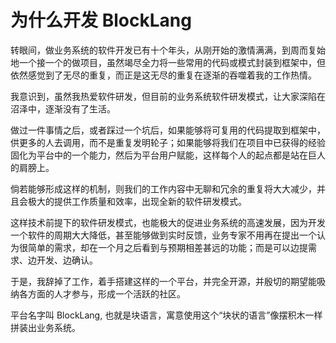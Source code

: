 # 为什么开发 BlockLang

转眼间，做业务系统的软件开发已有十个年头，从刚开始的激情满满，到周而复始地一个接一个的做项目，虽然竭尽全力将一些常用的代码或模式封装到框架中，但依然感觉到了无尽的重复，而正是这无尽的重复在逐渐的吞噬着我的工作热情。

我意识到，虽然我热爱软件研发，但目前的业务系统软件研发模式，让大家深陷在沼泽中，逐渐没有了生活。

做过一件事情之后，或者踩过一个坑后，如果能够将可复用的代码提取到框架中，供更多的人去调用，而不是重复发明轮子；如果能够将我们在项目中已获得的经验固化为平台中的一个能力，然后为平台用户赋能，这样每个人的起点都是站在巨人的肩膀上。

倘若能够形成这样的机制，则我们的工作内容中无聊和冗余的重复将大大减少，并且会极大的提供工作质量和效率，出现全新的软件研发模式。

这样技术前提下的软件研发模式，也能极大的促进业务系统的高速发展，因为开发一个软件的周期大大降低，甚至能够做到实时反馈，业务专家不用再在提出一个认为很简单的需求，却在一个月之后看到与预期相差甚远的功能；而是可以边提需求、边开发、边确认。

于是，我辞掉了工作，着手搭建这样的一个平台，并完全开源，并殷切的期望能吸纳各方面的人才参与，形成一个活跃的社区。

平台名字叫 BlockLang, 也就是块语言，寓意使用这个“块状的语言”像摆积木一样拼装出业务系统。